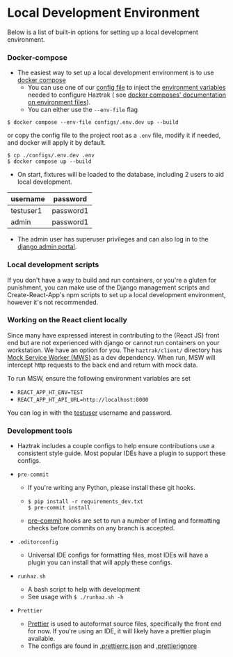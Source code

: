 # Local Development Environment

Below is a list of built-in options for setting up a
local development environment.

### Docker-compose

- The easiest way to set up a local development environment is to
  use [docker compose](https://docs.docker.com/compose/gettingstarted/)
    - You can use one of our [config file](/configs) to inject the
      [environment variables](./configuration.md) needed to configure Haztrak (
      see [docker composes' documentation on environment files](https://docs.docker.com/compose/environment-variables/set-environment-variables/)).
    - You can either use the `--env-file` flag

```shell
$ docker compose --env-file configs/.env.dev up --build
```

or copy the config file to the project root as a `.env` file, modify it if needed, and docker will apply it by default.

```shell
$ cp ./configs/.env.dev .env
$ docker compose up --build
```

- On start, fixtures will be loaded to the database, including 2 users to aid local development.

| username  | password  |
|-----------|-----------|
| testuser1 | password1 |
| admin     | password1 |

- The admin user has superuser privileges and can also log in to
  the [django admin portal](https://docs.djangoproject.com/en/4.1/ref/contrib/admin/).

### Local development scripts

If you don't have a way to build and run containers, or you're a gluten for punishment, you can make use of the Django
management scripts and Create-React-App's npm scripts to set up a local
development environment, however it's not recommended.

### Working on the React client locally

Since many have expressed interest in contributing to the (React JS) front end but are not experienced with django or
cannot run containers
on your workstation. We have an option for you. The `haztrak/client/` directory
has [Mock Service Worker (MWS)](https://mswjs.io/) as a
dev dependency. When run, MSW will intercept http requests to the back end and return with mock data.

To run MSW, ensure the following environment variables are set

* `REACT_APP_HT_ENV=TEST`
* `REACT_APP_HT_API_URL=http://localhost:8000`

You can log in with the [testuser](#docker-compose) username and password.

### Development tools

* Haztrak includes a couple configs to help ensure contributions use a consistent style guide. Most popular IDEs have a
  plugin to support these configs.
* `pre-commit`
    * If you're writing any Python, please install these git hooks.
    * ```shell
      $ pip install -r requirements_dev.txt
      $ pre-commit install
      ```
    * [pre-commit](https://pre-commit.com/) hooks are set to run a number of linting and formatting checks before
      commits on any branch is accepted.
* `.editorconfig`
    * Universal IDE configs for formatting files, most IDEs will have a plugin you can
      install that will apply these configs.

* `runhaz.sh`
    * A bash script to help with development
    * See usage with `$ ./runhaz.sh -h`

* `Prettier`
    * [Prettier](https://prettier.io/) is used to autoformat source files, specifically
      the front end for now. If you're using an IDE, it will likely have a prettier plugin available.
    * The configs are found in [.prettierrc.json](/client/.prettierrc.json)
      and [.prettierignore](/client/.prettierignore)
